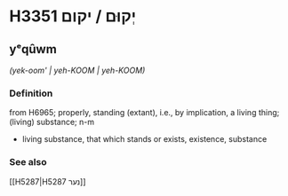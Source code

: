 # H3351 יְקוּם / יקום

## yᵉqûwm

_(yek-oom' | yeh-KOOM | yeh-KOOM)_

### Definition

from H6965; properly, standing (extant), i.e., by implication, a living thing; (living) substance; n-m

- living substance, that which stands or exists, existence, substance

### See also

[[H5287|H5287 נער]]
